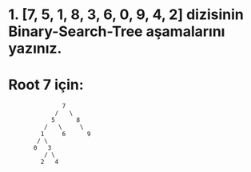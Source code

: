# 1. [7, 5, 1, 8, 3, 6, 0, 9, 4, 2]  dizisinin Binary-Search-Tree aşamalarını yazınız.

  # Root 7 için:
  
                   7
                 /   \
                5      8
              /   \     \
             1     6      9
            / \            
           0   3             
              / \
             2   4
           
          
         
